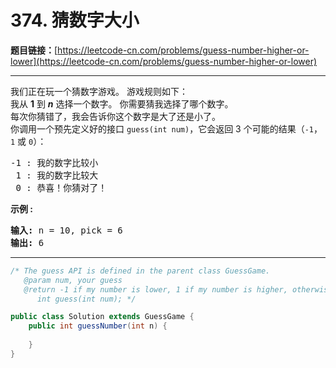 # 374. 猜数字大小

**题目链接：**[https://leetcode-cn.com/problems/guess-number-higher-or-lower](https://leetcode-cn.com/problems/guess-number-higher-or-lower)

---

<div class="content__1Y2H">
 <div class="notranslate">
  <p>我们正在玩一个猜数字游戏。 游戏规则如下：<br> 我从&nbsp;<strong>1</strong>&nbsp;到&nbsp;<em><strong>n</strong></em>&nbsp;选择一个数字。 你需要猜我选择了哪个数字。<br> 每次你猜错了，我会告诉你这个数字是大了还是小了。<br> 你调用一个预先定义好的接口&nbsp;<code>guess(int num)</code>，它会返回 3 个可能的结果（<code>-1</code>，<code>1</code>&nbsp;或 <code>0</code>）：</p> 
  <pre class="language-text">-1 : 我的数字比较小
 1 : 我的数字比较大
 0 : 恭喜！你猜对了！
</pre> 
  <p><strong>示例 :</strong></p> 
  <pre class="language-text"><strong>输入: </strong>n = 10, pick = 6
<strong>输出: </strong>6</pre> 
 </div>
</div>

---

```java
/* The guess API is defined in the parent class GuessGame.
   @param num, your guess
   @return -1 if my number is lower, 1 if my number is higher, otherwise return 0
      int guess(int num); */

public class Solution extends GuessGame {
    public int guessNumber(int n) {
        
    }
}
```